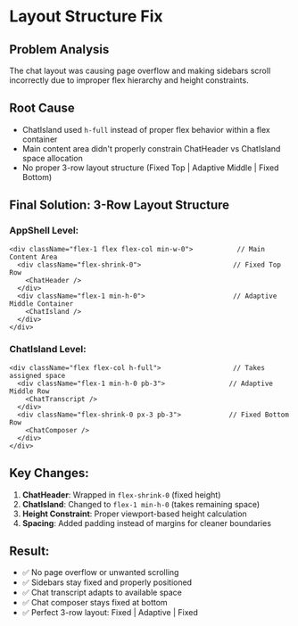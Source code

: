# Layout Structure Fix

## Problem Analysis
The chat layout was causing page overflow and making sidebars scroll incorrectly due to improper flex hierarchy and height constraints.

## Root Cause
- ChatIsland used `h-full` instead of proper flex behavior within a flex container
- Main content area didn't properly constrain ChatHeader vs ChatIsland space allocation
- No proper 3-row layout structure (Fixed Top | Adaptive Middle | Fixed Bottom)

## Final Solution: 3-Row Layout Structure

### AppShell Level:
```tsx
<div className="flex-1 flex flex-col min-w-0">           // Main Content Area
  <div className="flex-shrink-0">                       // Fixed Top Row
    <ChatHeader />
  </div>
  <div className="flex-1 min-h-0">                      // Adaptive Middle Container  
    <ChatIsland />
  </div>
</div>
```

### ChatIsland Level:
```tsx
<div className="flex flex-col h-full">                  // Takes assigned space
  <div className="flex-1 min-h-0 pb-3">                // Adaptive Middle Row
    <ChatTranscript />
  </div>
  <div className="flex-shrink-0 px-3 pb-3">            // Fixed Bottom Row
    <ChatComposer />
  </div>
</div>
```

## Key Changes:
1. **ChatHeader**: Wrapped in `flex-shrink-0` (fixed height)
2. **ChatIsland**: Changed to `flex-1 min-h-0` (takes remaining space) 
3. **Height Constraint**: Proper viewport-based height calculation
4. **Spacing**: Added padding instead of margins for cleaner boundaries

## Result:
- ✅ No page overflow or unwanted scrolling
- ✅ Sidebars stay fixed and properly positioned  
- ✅ Chat transcript adapts to available space
- ✅ Chat composer stays fixed at bottom
- ✅ Perfect 3-row layout: Fixed | Adaptive | Fixed